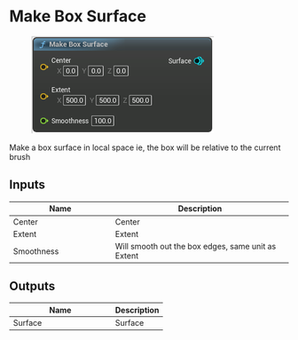 # Make Box Surface

<div align="left" data-full-width="false">

<figure><img src="../../../api/Surface/Make_Box_Surface.png" alt=""><figcaption></figcaption></figure>

</div>

Make a box surface in local space ie, the box will be relative to the current brush

## Inputs

<table><thead><tr><th width="170">Name</th><th>Description</th></tr></thead><tbody><tr><td>Center</td><td>Center</td></tr><tr><td>Extent</td><td>Extent</td></tr><tr><td>Smoothness</td><td>Will smooth out the box edges, same unit as Extent</td></tr></tbody></table>

## Outputs

<table><thead><tr><th width="170">Name</th><th>Description</th></tr></thead><tbody><tr><td>Surface</td><td>Surface</td></tr></tbody></table>
